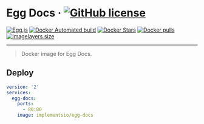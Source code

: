 # Egg Docs &middot; [![GitHub license][license-square]][license-url] 

[![Egg.js][egg-square]][egg-url]
[![Docker Automated build][docker-automated-square]][docker-hub-url]
[![Docker Stars][docker-star-square]][docker-hub-url] 
[![Docker pulls][docker-pull-square]][docker-hub-url]
[![imagelayers size][imagelayers-size-square]][docker-hub-url]


[license-square]: https://img.shields.io/badge/license-MIT-blue.svg?style=flat-square
[egg-square]: https://img.shields.io/badge/Awesome-Egg.js-ff69b4.svg?style=flat-square
[docker-automated-square]: https://img.shields.io/docker/automated/implementsio/egg-docs.svg?style=flat-square
[docker-star-square]: https://img.shields.io/docker/stars/implementsio/egg-docs.svg?style=flat-square
[docker-pull-square]: https://img.shields.io/docker/pulls/implementsio/egg-docs.svg?style=flat-square
[imagelayers-size-square]: https://img.shields.io/imagelayers/image-size/implementsio/egg-docs/latest.svg?style=flat-square

[license-url]: LICENSE
[egg-url]: https://eggjs.org/
[docker-hub-url]: https://hub.docker.com/r/implementsio/egg-docs/

--- 

> Docker image for Egg Docs.

## Deploy

```yml
version: '2'
services:
  egg-docs:
    ports:
      - 80:80
    image: implementsio/egg-docs
```
